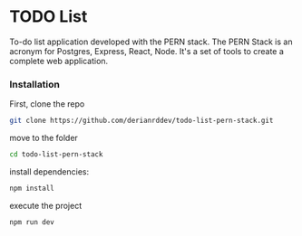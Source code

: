 # TODO List 

To-do list application developed with the PERN stack. The PERN Stack is an acronym for Postgres, Express, React, Node. It's a set of tools to create a complete web application.

### Installation

First, clone the repo

```sh
git clone https://github.com/derianrddev/todo-list-pern-stack.git
```

move to the folder

```sh
cd todo-list-pern-stack
```

install dependencies:

```sh
npm install
```

execute the project

```sh
npm run dev
```